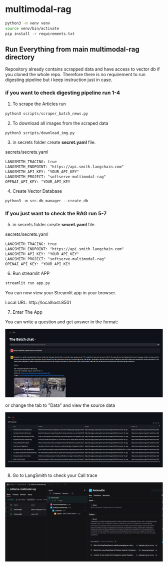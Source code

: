 # multimodal-rag

```bash
python3 -m venv venv
source venv/bin/activate
pip install -r requirements.txt
```

## Run Everything from main multimodal-rag directory
Repository already contains scrapped data and have access to vector db if you cloned the whole repo. Therefore there is no requirement to run digesting pipeline but i keep instruction just in case.

### if you want to check digesting pipeline run 1-4
1. To scrape the Articles run

```python
python3 scripts/scraper_batch_news.py
```

2. To download all images from the scraped data

```python
python3 scripts/download_img.py
```

3.  in secrets folder create **secret.yaml** file.


secrets/secrets.yaml
```
LANGSMITH_TRACING: true
LANGSMITH_ENDPOINT: "https://api.smith.langchain.com"
LANGSMITH_API_KEY: "YOUR_API_KEY"
LANGSMITH_PROJECT: "softserve-multimodal-rag"
OPENAI_API_KEY: "YOUR_API_KEY
```

4. Create Vector Database
```
python3 -m src.db_manager --create_db
```
### If you just want to check the RAG run 5-7

5. in secrets folder create **secret.yaml** file.


secrets/secrets.yaml
```
LANGSMITH_TRACING: true
LANGSMITH_ENDPOINT: "https://api.smith.langchain.com"
LANGSMITH_API_KEY: "YOUR_API_KEY"
LANGSMITH_PROJECT: "softserve-multimodal-rag"
OPENAI_API_KEY: "YOUR_API_KEY
```

6. Run streamlit APP
```bash
streamlit run app.py
```

You can now view your Streamlit app in your browser.

Local URL: http://localhost:8501

7. Enter The App

You can write a question and get answer in the format:

![alt text](.github_data/chat.png)

or change the tab to "Data" and view the source data 

![alt text](.github_data/data.png)

8. Go to LangSmith to check your Call trace

![alt text](.github_data/tracing.png)